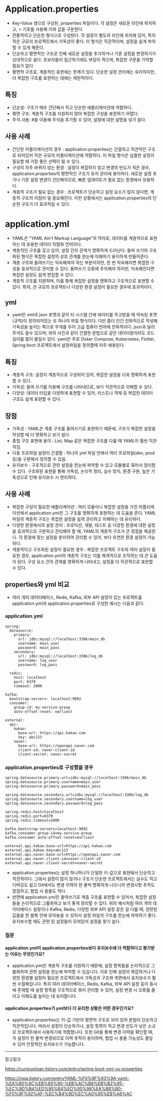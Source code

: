 # Application.properties
- Key-Value 쌍으로 구성된, properties 파일이다. 각 설정은 새로운 라인에 위치하고, = 기호를 사용해 키와 값을 구분한다.
- 전통적이고 단순한 형식으로 구성된다. 각 설정이 별도의 라인에 위치해 있어, 특히 작은 규모의 프로젝트에서 가독성이 좋다. 이 형식은 직관적이며, 설정을 쉽게 파악할 수 있게 해준다.
- 단순하고 평면적인 구조로 인해 새로운 설정을 추가하거나 기존 설정을 변경하기가 상대적으로 쉽다. 초보자들이 접근하기에도 부담이 적으며, 복잡한 구문을 기억할 필요가 없다.
- 평면적 구조로, 계층적인 표현에는 한계가 있다. 단순한 설정 관리에는 유리하지만, 더 복잡한 구조를 표현하는 데에는 제한적이다.

## 특징
- 단순성: 구조가 매우 간단해서 작고 단순한 애플리케이션에 적합하다.
- 평면 구조: 계층적 구조를 지원하지 않아 복잡한 구성을 표현하기 어렵다.
- 주석 사용: #을 이용해 주석을 추가할 수 있어, 설정에 대한 설명을 넣기 쉽다.

## 사용 사례 
- 간단한 어플리케이션의 경우 : application.properties는 간결하고 직관적인 구조로 되어있어 작은 규모의 어플리케이션에 적합하다. 이 파일 형식은 심플한 설정이 필요할 때 가장 좋은 선택이 될 수 있다.
- 구성이 자주 바뀌지 않는 환경 : 설정이 복잡하지 않고 변경의 빈도가 적은 경우, application.properties의 평면적인 구조가 유지 관리에 용이하다. 새로운 설정 추가나 기존 설정 변경이 간단해지므로, 빠른 업데이트가 필요 없는 환경에서 유용하다.
- 계층적 구조가 필요 없는 경우 : 프로젝트가 단순하고 설정 요소가 많지 않다면, 계층적 구조의 이점이 덜 중요해진다. 이런 상황에서는 application.properties의 단순한 구조가 더 효과적일 수 있다.

# application.yml
- YAML은 "YAML Ain't Markup Language"의 약자로, 데이터를 계층적으로 표현하는 데 유용한 데이터 직렬화 언어이다.
- 계층적인 구조를 갖고 있어, 설정 간의 관계가 명확하게 드러난다. 들여 쓰기와 구조화된 형식은 복잡한 설정의 상호 관계를 한눈에 이해하기 용이하게 만들어준다.
- 계층 구조와 들여쓰기는 익숙해져야 하는 부분이지만, 한 번 익숙해지면 복잡한 구성을 효과적으로 관리할 수 있다. 들여쓰기 오류에 주의해야 하지만, 익숙해진다면 복잡한 설정도 쉽게 편집할 수 있다.
- 계층적 구조를 지원하며, 이를 통해 복잡한 설정을 명확하고 구조적으로 표현할 수 있다. 특히, 큰 규모의 프로젝트나 다양한 환경 설정이 필요한 경우에 효과적이다.

## yml
- yaml은 xml과 json 포맷과 같이 타 시스템 간에 데이터를 주고받을 때 약속된 포맷(규칙)이 정의되어있는 또 하나의 파일 형식이다. 다만 좀더 인간 친화적으로 작성해 가독성을 높이는 쪽으로 무게를 두어 고급 컴퓨터 언어에 친화적이다. json과 달리 주석도 쓸수 있으며, 위의 사진과 같이 간결한 문법으로 같은 데이터량이라도 코드길이를 많이 줄일수 있다. yaml은 주로 Doker Compose, Kubernetes, Flutter, Spring boot 프로젝트에서 설정파일을 정의할때 자주 애용된다.
			
## 특징
- 계층적 구조: 설정이 계층적으로 구성되어 있어, 복잡한 설정을 더욱 명확하게 표현할 수 있다.
- 가독성: 들여 쓰기를 이용해 구조를 나타내므로, 보다 직관적으로 이해할 수 있다.
- 다양성: 데이터 타입을 다양하게 표현할 수 있어, 리스트나 객체 등 복잡한 데이터 구조도 쉽게 표현할 수 있다.

## 장점
- 가독성 : YAML은 계층 구조를 들여쓰기로 표현하기 때문에, 구조가 복잡한 설정을 작성할 때 더 명확하고 보기 쉽다.
-  중첩 구조 표현에 용이 : List, Map 같은 복잡한 구조를 다룰 때 YAML이 훨씬 직관적임.
- 다중 프로파일 설정이 간결함 : 하나의 yml 파일 안에서 여러 프로파일(dev, prod 등)을 구분해서 정의할 수 있음.
- 유지보수 : 구조적으로 관련 설정을 한눈에 파악할 수 있고 모듈별로 묶어서 정리할 수 있다. 구조화된 표현을 통해 가독성, 논리적 정리, 실수 방지, 환경 구분, 높은 가독성으로 인해 유지보수 시 편리하다. 

## 사용 사례 
- 복잡한 구성이 필요한 애플리케이션 : 여러 모듈이나 복잡한 설정을 가진 어플리케이션에서 application.yml은 그 구조를 명확하게 표현하는 데 도움을 준다. YAML 파일의 계층적 구조는 복잡한 설정을 쉽게 관리하고 이해하는 데 유리하다.
- 다양한 환경에서의 설정 관리 : 프로덕션, 개발, 테스트 등 다양한 환경에 대한 설정을 효과적으로 구분하고 관리해야 할 때, YAML의 계층적 구조가 큰 장점을 제공한다. 각 환경에 맞는 설정을 분리하여 관리할 수 있어, 보다 유연한 환경 설정이 가능하다.
- 계층적이고 구조화된 설정이 필요한 경우 : 복잡한 프로젝트 구조와 여러 설정이 필요한 경우, application.yml의 계층적 구조는 이를 체계적으로 조직하는 데 큰 도움이 된다. 구성 요소 간의 관계를 명확하게 나타내고, 설정을 더 직관적으로 표현할 수 있다.


## properties와 yml 비교 
- 여러 개의 데이터베이스, Redis, Kafka, 외부 API 설정이 있는 프로젝트를 application.yml과 application.properties로 구성한 예시는 다음과 같다. 

### application.yml
```
spring:
  datasource:
    primary:
      url: jdbc:mysql://localhost:3306/main_db
      username: main_user
      password: main_pass
    secondary:
      url: jdbc:mysql://localhost:3306/log_db
      username: log_user
      password: log_pass

  redis:
    host: localhost
    port: 6379
    timeout: 2000

kafka:
  bootstrap-servers: localhost:9092
  consumer:
    group-id: my-service-group
    auto-offset-reset: earliest

external:
  api:
    kakao:
      base-url: https://api.kakao.com
      key: abc123
    naver:
      base-url: https://openapi.naver.com
      client-id: naver-client-id
      client-secret: naver-secret

```

### application.properties로 구성했을 경우

```
spring.datasource.primary.url=jdbc:mysql://localhost:3306/main_db
spring.datasource.primary.username=main_user
spring.datasource.primary.password=main_pass

spring.datasource.secondary.url=jdbc:mysql://localhost:3306/log_db
spring.datasource.secondary.username=log_user
spring.datasource.secondary.password=log_pass

spring.redis.host=localhost
spring.redis.port=6379
spring.redis.timeout=2000

kafka.bootstrap-servers=localhost:9092
kafka.consumer.group-id=my-service-group
kafka.consumer.auto-offset-reset=earliest

external.api.kakao.base-url=https://api.kakao.com
external.api.kakao.key=abc123
external.api.naver.base-url=https://openapi.naver.com
external.api.naver.client-id=naver-client-id
external.api.naver.client-secret=naver-secret

```
-  application.properties는 설정 하나하나가 단일한 키-값으로 표현돼서 단순하고 직관적이다. 그래서 설정이 많지 않거나 구조가 단순한 프로젝트에서는 실수도 적고 디버깅도 쉽고 Git에서도 변경 이력이 한 줄씩 명확하게 나오니까 변경사항 추적도 깔끔하고, 협업 시 충돌도 적다.
- 반면에 application.yml은 들여쓰기로 계층 구조를 표현할 수 있어서, 복잡한 설정들을 논리적으로 그룹화하고 보기 좋게 정리할 수 있다. 위의 예시처럼 여러 개의 데이터베이스 설정이나 Kafka, Redis, 다양한 외부 API 설정 같은 걸 다룰 때, 관련된 값들을 한 블록 안에 모아놓을 수 있어서 설정 파일의 구조를 한눈에 파악하기 좋다. 유지보수할 때도 관련 된 설정들이 모여있어 설정을 찾기 쉽다.


### 질문
#### application.yml이 application.properties보다 유지보수에 더 적합하다고 평가받는 이유는 무엇인가요?
- application.yml은 계층적 구조를 지원하기 때문에, 설정 항목들을 논리적으로 그룹화하여 관련 설정을 한눈에 파악할 수 있습니다. 이로 인해 설정이 복잡하거나 다양한 환경별 설정이 필요한 프로젝트에서 가독성과 구조화 측면에서 유지보수가 훨씬 수월해집니다. 특히 여러 데이터베이스, Redis, Kafka, 외부 API 설정 등이 동시에 존재할 때 설정 항목을 구조적으로 묶어 관리할 수 있어, 설정 변경 시 오류를 줄이고 이해도를 높이는 데 유리합니다.

#### application.properties가 yml보다 더 유리한 상황은 어떤 경우인가요?
- application.properties는 키-값 기반의 평면적 구조로 되어 있어 문법이 단순하고 직관적입니다. 따라서 설정이 단순하거나, 설정 항목이 적고 변경 빈도가 낮은 소규모 프로젝트에서 사용하기에 적합합니다. 또한 Git을 통해 변경 이력을 확인할 때, 각 설정이 한 줄씩 변경되므로 이력 추적이 용이하며, 협업 시 충돌 가능성도 줄일 수 있어 안정적인 유지보수가 가능합니다.


----

참고링크 

https://curiousjinan.tistory.com/entry/spring-boot-yml-vs-properties

https://inpa.tistory.com/entry/YAML-%F0%9F%93%9A-yaml-%EA%B0%9C%EB%85%90-%EB%AC%B8%EB%B2%95-%EC%9D%B4%ED%95%B4%ED%95%98%EA%B8%B0-%F0%9F%92%AF-%EC%B4%9D%EC%A0%95%EB%A6%AC
